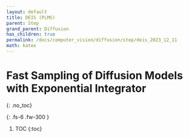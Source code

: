 ```yaml
---
layout: default
title: DEIS (PLMS)
parent: Step
grand_parent: Diffusion
has_children: true
permalink: /docs/computer_vision/diffusion/step/deis_2023_12_11
math: katex
---
```


# Fast Sampling of Diffusion Models with Exponential Integrator
{: .no_toc}

<!-- [Pseudo Numerical Methods for Diffusion Models on Manifolds](https://arxiv.org/abs/2202.09778) -->
{: .fs-6 .fw-300 }

1. TOC
{:toc}


